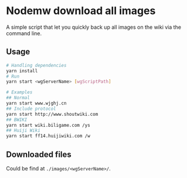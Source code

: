 # Nodemw download all images

A simple script that let you quickly back up all images on the wiki via the command line.

## Usage

```bash
# Handling dependencies
yarn install
# Run
yarn start <wgServerName> [wgScriptPath]

# Examples
## Normal
yarn start www.wjghj.cn
## Include protocol
yarn start http://www.shoutwiki.com
## BWIKI
yarn start wiki.biligame.com /ys
## Huiji Wiki
yarn start ff14.huijiwiki.com /w
```

## Downloaded files

Could be find at `./images/<wgServerName>/`.